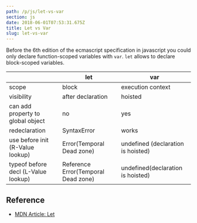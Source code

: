 ```yaml
---
path: /p/js/let-vs-var
section: js
date: 2018-06-01T07:53:31.675Z
title: Let vs Var
slug: let-vs-var
---
```


Before the 6th edition of the ecmascript specification in javascript you could only 
declare function-scoped variables with ```var```.
```let``` allows to declare block-scoped variables. 

|    |  let  |  var |
|---|---|---|
| scope | block | execution context  |
| visibility | after declaration | hoisted |
| can add property to global object | no | yes |
| redeclaration | SyntaxError | works
| use before init (R-Value lookup) | Error(Temporal Dead zone) | undefined (declaration is hoisted)
| typeof before decl (L-Value lookup) | Reference Error(Temporal Dead zone) | undefined(declaration is hoisted) 

## Reference

* [MDN Article: Let](https://developer.mozilla.org/en-US/docs/Web/JavaScript/Reference/Statements/let)